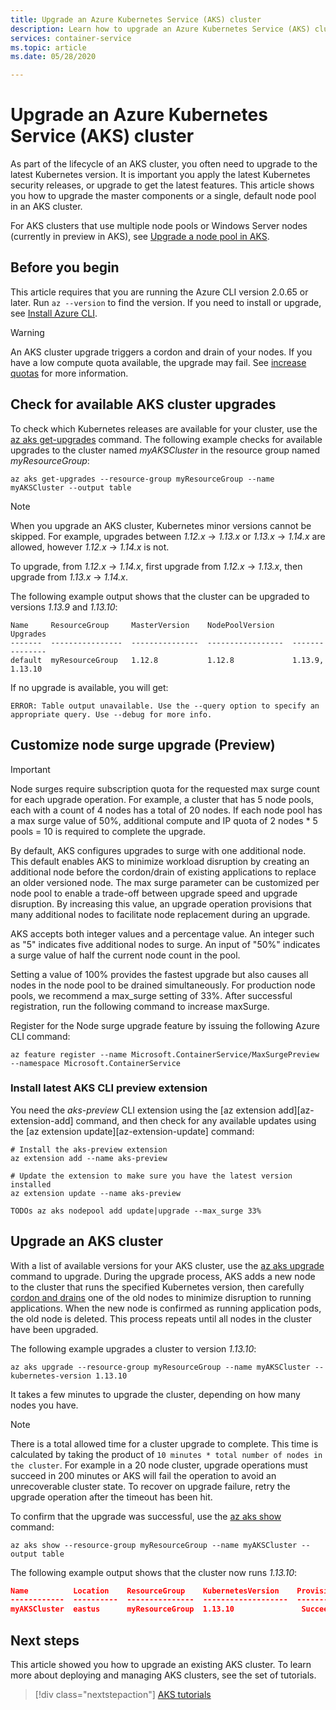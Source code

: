 ```yaml
---
title: Upgrade an Azure Kubernetes Service (AKS) cluster
description: Learn how to upgrade an Azure Kubernetes Service (AKS) cluster to get the latest features and security updates.
services: container-service
ms.topic: article
ms.date: 05/28/2020

---
```


# Upgrade an Azure Kubernetes Service (AKS) cluster

As part of the lifecycle of an AKS cluster, you often need to upgrade to the latest Kubernetes version. It is important you apply the latest Kubernetes security releases, or upgrade to get the latest features. This article shows you how to upgrade the master components or a single, default node pool in an AKS cluster.

For AKS clusters that use multiple node pools or Windows Server nodes (currently in preview in AKS), see [Upgrade a node pool in AKS][nodepool-upgrade].

## Before you begin

This article requires that you are running the Azure CLI version 2.0.65 or later. Run `az --version` to find the version. If you need to install or upgrade, see [Install Azure CLI][azure-cli-install].

> [!WARNING]
> An AKS cluster upgrade triggers a cordon and drain of your nodes. If you have a low compute quota available, the upgrade may fail. See [increase quotas](https://docs.microsoft.com/azure/azure-portal/supportability/resource-manager-core-quotas-request) for more information.

## Check for available AKS cluster upgrades

To check which Kubernetes releases are available for your cluster, use the [az aks get-upgrades][az-aks-get-upgrades] command. The following example checks for available upgrades to the cluster named *myAKSCluster* in the resource group named *myResourceGroup*:

```azurecli-interactive
az aks get-upgrades --resource-group myResourceGroup --name myAKSCluster --output table
```

> [!NOTE]
> When you upgrade an AKS cluster, Kubernetes minor versions cannot be skipped. For example, upgrades between *1.12.x* -> *1.13.x* or *1.13.x* -> *1.14.x* are allowed, however *1.12.x* -> *1.14.x* is not.
>
> To upgrade, from *1.12.x* -> *1.14.x*, first upgrade from *1.12.x* -> *1.13.x*, then upgrade from *1.13.x* -> *1.14.x*.

The following example output shows that the cluster can be upgraded to versions *1.13.9* and *1.13.10*:

```console
Name     ResourceGroup     MasterVersion    NodePoolVersion    Upgrades
-------  ----------------  ---------------  -----------------  ---------------
default  myResourceGroup   1.12.8           1.12.8             1.13.9, 1.13.10
```
If no upgrade is available, you will get:
```console
ERROR: Table output unavailable. Use the --query option to specify an appropriate query. Use --debug for more info.
```

## Customize node surge upgrade (Preview)

> [!Important]
> Node surges require subscription quota for the requested max surge count for each upgrade operation. For example, a cluster that has 5 node pools, each with a count of 4 nodes has a total of 20 nodes. If each node pool has a max surge value of 50%, additional compute and IP quota of 2 nodes * 5 pools = 10 is required to complete the upgrade.

By default, AKS configures upgrades to surge with one additional node. This default enables AKS to minimize workload disruption by creating an additional node before the cordon/drain of existing applications to replace an older versioned node. The max surge parameter can be customized per node pool to enable a trade-off between upgrade speed and upgrade disruption. By increasing this value, an upgrade operation provisions that many additional nodes to facilitate node replacement during an upgrade.

AKS accepts both integer values and a percentage value. An integer such as "5" indicates five additional nodes to surge. An input of "50%" indicates a surge value of half the current node count in the pool. 

Setting a value of 100% provides the fastest upgrade but also causes all nodes in the node pool to be drained simultaneously. For production node pools, we recommend a max_surge setting of 33%. After successful registration, run the following command to increase maxSurge.

Register for the Node surge upgrade feature by issuing the following Azure CLI command:

```azurecli-interactive
az feature register --name Microsoft.ContainerService/MaxSurgePreview --namespace Microsoft.ContainerService
```

### Install latest AKS CLI preview extension

You need the *aks-preview* CLI extension using the [az extension add][az-extension-add] command, and then check for any available updates using the [az extension update][az-extension-update] command:

```azurecli-interactive
# Install the aks-preview extension
az extension add --name aks-preview

# Update the extension to make sure you have the latest version installed
az extension update --name aks-preview
```

```azurecli-interactive
TODOs az aks nodepool add update|upgrade --max_surge 33%
```

## Upgrade an AKS cluster

With a list of available versions for your AKS cluster, use the [az aks upgrade][az-aks-upgrade] command to upgrade. During the upgrade process, AKS adds a new node to the cluster that runs the specified Kubernetes version, then carefully [cordon and drains][kubernetes-drain] one of the old nodes to minimize disruption to running applications. When the new node is confirmed as running application pods, the old node is deleted. This process repeats until all nodes in the cluster have been upgraded.

The following example upgrades a cluster to version *1.13.10*:

```azurecli-interactive
az aks upgrade --resource-group myResourceGroup --name myAKSCluster --kubernetes-version 1.13.10
```

It takes a few minutes to upgrade the cluster, depending on how many nodes you have. 

> [!NOTE]
> There is a total allowed time for a cluster upgrade to complete. This time is calculated by taking the product of `10 minutes * total number of nodes in the cluster`. For example in a 20 node cluster, upgrade operations must succeed in 200 minutes or AKS will fail the operation to avoid an unrecoverable cluster state. To recover on upgrade failure,  retry the upgrade operation after the timeout has been hit.

To confirm that the upgrade was successful, use the [az aks show][az-aks-show] command:

```azurecli-interactive
az aks show --resource-group myResourceGroup --name myAKSCluster --output table
```

The following example output shows that the cluster now runs *1.13.10*:

```json
Name          Location    ResourceGroup    KubernetesVersion    ProvisioningState    Fqdn
------------  ----------  ---------------  -------------------  -------------------  ---------------------------------------------------------------
myAKSCluster  eastus      myResourceGroup  1.13.10               Succeeded            myaksclust-myresourcegroup-19da35-90efab95.hcp.eastus.azmk8s.io
```

## Next steps

This article showed you how to upgrade an existing AKS cluster. To learn more about deploying and managing AKS clusters, see the set of tutorials.

> [!div class="nextstepaction"]
> [AKS tutorials][aks-tutorial-prepare-app]

<!-- LINKS - external -->
[kubernetes-drain]: https://kubernetes.io/docs/tasks/administer-cluster/safely-drain-node/

<!-- LINKS - internal -->
[aks-tutorial-prepare-app]: ./tutorial-kubernetes-prepare-app.md
[azure-cli-install]: /cli/azure/install-azure-cli
[az-aks-get-upgrades]: /cli/azure/aks#az-aks-get-upgrades
[az-aks-upgrade]: /cli/azure/aks#az-aks-upgrade
[az-aks-show]: /cli/azure/aks#az-aks-show
[nodepool-upgrade]: use-multiple-node-pools.md#upgrade-a-node-pool
